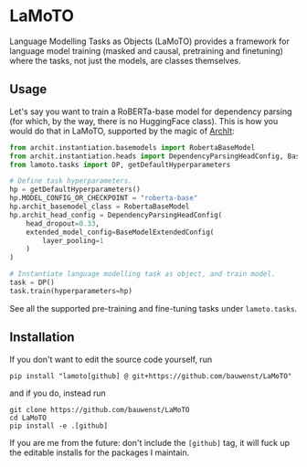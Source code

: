 # LaMoTO
Language Modelling Tasks as Objects (LaMoTO) provides a framework for language model training (masked and causal, pretraining and finetuning) where the tasks, not just the models, are classes themselves.

## Usage
Let's say you want to train a RoBERTa-base model for dependency parsing (for which, by the way, there is no HuggingFace
class). This is how you would do that in LaMoTO, supported by the magic of [ArchIt](https://github.com/bauwenst/ArchIt):

```python
from archit.instantiation.basemodels import RobertaBaseModel
from archit.instantiation.heads import DependencyParsingHeadConfig, BaseModelExtendedConfig
from lamoto.tasks import DP, getDefaultHyperparameters

# Define task hyperparameters.
hp = getDefaultHyperparameters()
hp.MODEL_CONFIG_OR_CHECKPOINT = "roberta-base"
hp.archit_basemodel_class = RobertaBaseModel
hp.archit_head_config = DependencyParsingHeadConfig(
    head_dropout=0.33,
    extended_model_config=BaseModelExtendedConfig(
        layer_pooling=1
    )
)

# Instantiate language modelling task as object, and train model.
task = DP()
task.train(hyperparameters=hp)
```
See all the supported pre-training and fine-tuning tasks under `lamoto.tasks`.

## Installation
If you don't want to edit the source code yourself, run
```
pip install "lamoto[github] @ git+https://github.com/bauwenst/LaMoTO"
```
and if you do, instead run
```
git clone https://github.com/bauwenst/LaMoTO
cd LaMoTO
pip install -e .[github]
```
If you are me from the future: don't include the `[github]` tag, it will fuck up the editable installs for the packages I maintain.